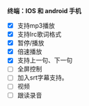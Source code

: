 **终端：IOS 和 android 手机**

- [x] 支持mp3播放
- [x] 支持lrc歌词格式
- [x] 暂停/播放
- [x] 倍速播放
- [x] 支持上一句、下一句
- [ ] 全屏控制
- [ ] 加入srt字幕支持。
- [ ] 视频
- [ ] 跟读录音
